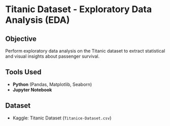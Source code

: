 # Titanic Dataset - Exploratory Data Analysis (EDA)

##  Objective
Perform exploratory data analysis on the Titanic dataset to extract statistical and visual insights about passenger survival.

##  Tools Used
- **Python** (Pandas, Matplotlib, Seaborn)
- **Jupyter Notebook**

##  Dataset
- Kaggle: Titanic Dataset (`Titanice-Dataset.csv`)
